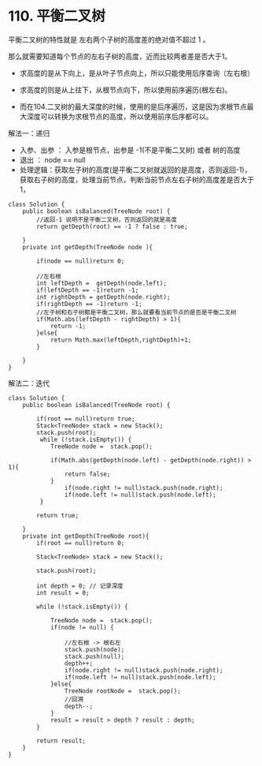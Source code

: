 # 110. 平衡二叉树

平衡二叉树的特性就是 左右两个子树的高度差的绝对值不超过 1 。

那么就需要知道每个节点的左右子树的高度，近而比较两者差是否大于1。

* 求高度的是从下向上，是从叶子节点向上，所以只能使用后序查询（左右根）

* 求高度的则是从上往下，从根节点向下，所以使用前序遍历(根左右)。
* 而在104.二叉树的最大深度的时候，使用的是后序遍历，这是因为求根节点最大深度可以转换为求根节点的高度，所以使用前序后序都可以。


解法一：递归

* 入参、出参 ： 入参是根节点，出参是 -1(不是平衡二叉树) 或者 树的高度
* 退出 ： node == null
* 处理逻辑：获取左子树的高度(是平衡二叉树就返回的是高度，否则返回-1)，获取右子树的高度，处理当前节点，判断当前节点左右子树的高度差是否大于1，

```
class Solution {
    public boolean isBalanced(TreeNode root) {
        //返回-1 说明不是平衡二叉树，否则返回的就是高度
        return getDepth(root) == -1 ? false : true;

    }
    private int getDepth(TreeNode node ){

        if(node == null)return 0;

        //左右根
        int leftDepth =  getDepth(node.left);
        if(leftDepth == -1)return -1;
        int rightDepth = getDepth(node.right);
        if(rightDepth == -1)return -1;
        //左子树和右子树都是平衡二叉树，那么就要看当前节点的是否是平衡二叉树
        if(Math.abs(leftDepth - rightDepth) > 1){
            return -1;
        }else{
            return Math.max(leftDepth,rightDepth)+1;
        }

    }
}
```

解法二：迭代

```
class Solution {
    public boolean isBalanced(TreeNode root) {
        
        if(root == null)return true;
        Stack<TreeNode> stack = new Stack();
        stack.push(root);
         while (!stack.isEmpty()) {
            TreeNode node =  stack.pop();
            
            if(Math.abs(getDepth(node.left) - getDepth(node.right)) > 1){
                return false;
            }
                if(node.right != null)stack.push(node.right);
                if(node.left != null)stack.push(node.left);
         }
        
        return true;

    }
    private int getDepth(TreeNode root){
        if(root == null)return 0;

        Stack<TreeNode> stack = new Stack();

        stack.push(root);

        int depth = 0; // 记录深度 
        int result = 0;

        while (!stack.isEmpty()) {
            
            TreeNode node =  stack.pop();
            if(node != null) {
                
                //左右根 -> 根右左
                stack.push(node);
                stack.push(null);
                depth++;
                if(node.right != null)stack.push(node.right);
                if(node.left != null)stack.push(node.left);
            }else{
                TreeNode rootNode =  stack.pop();
                //回溯
                depth--;
            }
            result = result > depth ? result : depth;
        }

        return result;
    }
}
```